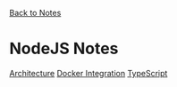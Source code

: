 [Back to Notes](../index)

# NodeJS Notes

[Architecture](architecture)
[Docker Integration](dockerintegration)
[TypeScript](typescript)
